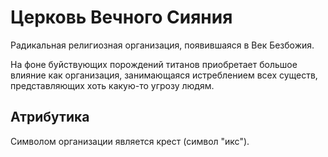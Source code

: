 # Церковь Вечного Сияния

Радикальная религиозная организация, появившаяся в Век Безбожия.

На фоне буйствующих порождений титанов приобретает большое влияние как организация, занимающаяся истреблением всех существ, представляющих хоть какую-то угрозу людям.

## Атрибутика

Символом организации является крест (символ "икс").
